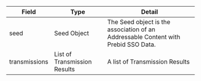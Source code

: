 | Field         | Type                         | Detail                        |
|---------------|------------------------------|-------------------------------|
| seed          | Seed Object                  | The Seed object is the association of an Addressable Content with Prebid SSO Data. |
| transmissions | List of Transmission Results | A list of Transmission Results |
